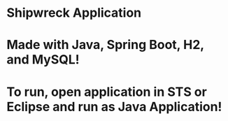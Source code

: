 # Shipwreck Application

# Made with Java, Spring Boot, H2, and MySQL!

# To run, open application in STS or Eclipse and run as Java Application!
